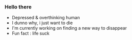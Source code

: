### Hello there
 - Depressed & overthinking human
 - I dunno why, i just want to die
 - I'm currently working on finding a new way to disappear
 - Fun fact : life suck

<!--
**rndnd/rndnd** is a ✨ _special_ ✨ repository because its `README.md` (this file) appears on your GitHub profile.
